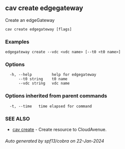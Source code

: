 ## cav create edgegateway

Create an edgeGateway

```
cav create edgegateway [flags]
```

### Examples

```
edgegateway create --vdc <vdc name> [--t0 <t0 name>]
```

### Options

```
  -h, --help         help for edgegateway
      --t0 string    t0 name
      --vdc string   vdc name
```

### Options inherited from parent commands

```
  -t, --time   time elapsed for command
```

### SEE ALSO

* [cav create](cav_create.md)	 - Create resource to CloudAvenue.

###### Auto generated by spf13/cobra on 22-Jan-2024
